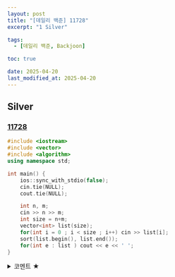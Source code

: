 ```yaml
---
layout: post
title: "[데일리 백준] 11728"
excerpt: "1 Silver"

tags:
  - [데일리 백준, Backjoon]

toc: true

date: 2025-04-20
last_modified_at: 2025-04-20
---
```

## Silver
### [11728][def]

```c++
#include <iostream>
#include <vector>
#include <algorithm>
using namespace std;

int main() {
    ios::sync_with_stdio(false);
    cin.tie(NULL);
    cout.tie(NULL);

    int n, m;
    cin >> n >> m;
    int size = n+m;
    vector<int> list(size);
    for(int i = 0 ; i < size ; i++) cin >> list[i];
    sort(list.begin(), list.end());
    for(int e : list ) cout << e << ' ';
}
```

<details>
<summary>코멘트 ★</summary>
<div markdown="1">

- 정렬 (날먹)

</div>
</details>

[def]: https://www.acmicpc.net/problem/11728